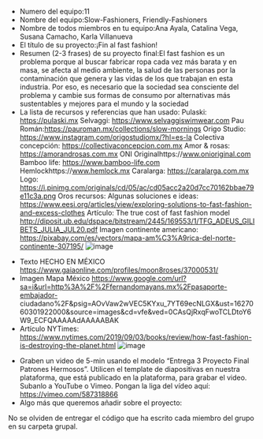 - Numero del equipo:11
- Nombre del equipo:Slow-Fashioners, Friendly-Fashioners
- Nombre de todos miembros en tu equipo:Ana Ayala, Catalina Vega, Susana Camacho, Karla Villanueva
- El título de su proyecto:¡Fin al fast fashion!
- Resumen (2-3 frases) de su proyecto final:El fast fashion es un problema porque al buscar fabricar ropa cada vez más barata y en masa, se afecta al medio ambiente, la salud de las personas por la contaminación que genera y las vidas de los que trabajan en esta industria. 
Por eso, es necesario que la sociedad sea consciente del problema y cambie sus formas de consumo por alternativas más sustentables y mejores para el mundo y la sociedad
- La lista de recursos y referencias que han usado:
Pulaski: https://pulaski.mx
Selvaggi: https://www.selvaggiswimwear.com
Pau Román:https://pauroman.mx/collections/slow-mornings
Origo Studio: https://www.instagram.com/origostudiomx/?hl=es-la
Colectiva concepción: https://collectivaconcepcion.com.mx
Amor & rosas: https://amorandrosas.com.mx
ONI Originalhttps://www.onioriginal.com
Bamboo life: https://www.bamboo-life.com
Hemlockhttps://www.hemlock.mx
Caralarga: https://caralarga.com.mx
Logo: https://i.pinimg.com/originals/cd/05/ac/cd05acc2a20d7cc70162bbae79e11c3a.png Oros recursos:
Algunas soluciones e ideas: https://www.eesi.org/articles/view/exploring-solutions-to-fast-fashion-and-excess-clothes
Artículo: The true cost of fast fashion model http://diposit.ub.edu/dspace/bitstream/2445/169553/1/TFG_ADEUS_GILIBETS_JULIA_JUL20.pdf
Imagen continente americano: https://pixabay.com/es/vectors/mapa-am%C3%A9rica-del-norte-continente-307195/
![image](https://user-images.githubusercontent.com/85418931/129469519-2b68fe4c-9833-4ceb-9675-17a376525386.png)
+ Texto HECHO EN MÉXICO https://www.gaiaonline.com/profiles/moon8roses/37000531/
+ Imagen Mapa México https://www.google.com/url?sa=i&url=http%3A%2F%2Ffernandomayans.mx%2Fpasaporte-embajador- ciudadano%2F&psig=AOvVaw2wVEC5KYxu_7YT69ecNLGX&ust=1627060301922000&source=images&cd=vfe&ved=0CAsQjRxqFwoTCLDtoY6W9_ECFQAAAAAdAAAAABAK
+ Artículo NYTimes: https://www.nytimes.com/2019/09/03/books/review/how-fast-fashion-is-destroying-the-planet.html
![image](https://user-images.githubusercontent.com/85418931/129469522-b597978d-9b57-484a-b45c-222e4fce68aa.png)

- Graben un video de 5-min usando el modelo “Entrega 3 Proyecto Final Patrones Hermosos”. Utilicen el template de diapositivas en nuestra plataforma, que está publicado en la plataforma, para grabar el video. Subanlo a YouTube o Vimeo. Pongan la liga del vídeo aquí: https://vimeo.com/587318866
- Algo más que queremos añadir sobre el proyecto:

No se olviden de entregar el código que ha escrito cada miembro del grupo en su carpeta grupal.
